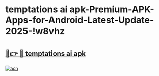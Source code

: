 # temptations ai apk-Premium-APK-Apps-for-Android-Latest-Update-2025-!w8vhz

# <h2><a href="https://googleone.com">🔗👉 🔴 temptations ai apk</a></h2>

[![acn](https://github.com/user-attachments/assets/0f9c940e-d8b0-45ae-aac7-cd30a18b3e1c)](https://googleone.com)

